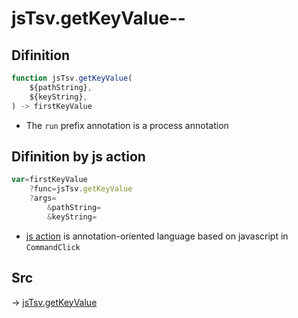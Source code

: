 # jsTsv.getKeyValue--

## Difinition

```js.js
function jsTsv.getKeyValue(
	${pathString},
	${keyString},
) -> firstKeyValue
```

- The `run` prefix annotation is a process annotation


## Difinition by js action

```js.js
var=firstKeyValue
	?func=jsTsv.getKeyValue
	?args=
		&pathString=
		&keyString=
```

- [js action](#) is annotation-oriented language based on javascript in `CommandClick`



## Src

-> [jsTsv.getKeyValue](https://github.com/puutaro/CommandClick/blob/master/app/src/main/java/com/puutaro/commandclick/fragment_lib/terminal_fragment/js_interface/tsv/JsTsv.kt#L113)


